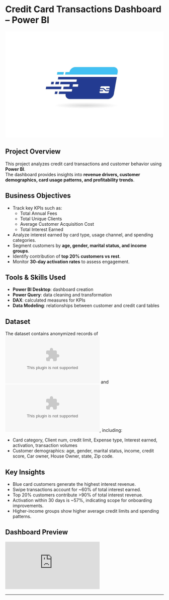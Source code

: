 # Credit Card Transactions Dashboard – Power BI

![DatabaseSchema](https://github.com/INDDRSINGH/Credit-card-customer-data-analysis/blob/main/logo.jpg)

## Project Overview
This project analyzes credit card transactions and customer behavior using **Power BI**.  
The dashboard provides insights into **revenue drivers, customer demographics, card usage patterns, and profitability trends**.

## Business Objectives
- Track key KPIs such as:
  - Total Annual Fees
  - Total Unique Clients
  - Average Customer Acquisition Cost
  - Total Interest Earned
- Analyze interest earned by card type, usage channel, and spending categories.
- Segment customers by **age, gender, marital status, and income groups**.
- Identify contribution of **top 20% customers vs rest**.
- Monitor **30-day activation rates** to assess engagement.

## Tools & Skills Used
- **Power BI Desktop**: dashboard creation
- **Power Query**: data cleaning and transformation
- **DAX**: calculated measures for KPIs
- **Data Modeling**: relationships between customer and credit card tables

## Dataset
The dataset contains anonymized records of ![credit card transactions](https://github.com/INDDRSINGH/Credit-card-customer-data-analysis/blob/main/credit_card.csv) and ![customer profiles](https://github.com/INDDRSINGH/Credit-card-customer-data-analysis/blob/main/customer.csv), including:
- Card category, Client num, credit limit, Expense type, Interest earned, activation, transaction volumes
- Customer demographics: age, gender, marital status, income, credit score, Car owner, House Owner, state, Zip code.

## Key Insights
- Blue card customers generate the highest interest revenue.
- Swipe transactions account for ~60% of total interest earned.
- Top 20% customers contribute >90% of total interest revenue.
- Activation within 30 days is ~57%, indicating scope for onboarding improvements.
- Higher-income groups show higher average credit limits and spending patterns.

## Dashboard Preview
![Dashboard Screenshot](https://github.com/INDDRSINGH/Credit-card-customer-data-analysis/blob/main/Credit%20card%20dashboard.pdf)


---
